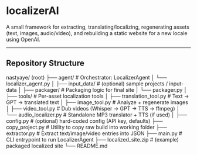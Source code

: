 # localizerAI


A small framework for extracting, translating/localizing, regenerating assets (text, images, audio/video), and rebuilding a static website for a new locale using OpenAI.

---

## Repository Structure

nastyaye/ (root) ├── agent/ # Orchestrator: LocalizerAgent │ └── localizer_agent.py │ ├── input_data/ # (optional) sample projects / input-data │ ├── packager/ # Packaging logic for final site │ └── packager.py │ ├── tools/ # Per-asset localization tools │ ├── translation_tool.py # Text → GPT → translated text │ ├── image_tool.py # Analyze + regenerate images │ ├── video_tool.py # Dub videos (Whisper → GPT → TTS → ffmpeg) │ └── audio_localizer.py # Standalone MP3 translator + TTS (if used) │ ├── config.py # (optional) hard-coded config (API key, defaults) ├── copy_project.py # Utility to copy raw build into working folder ├── extractor.py # Extract text/image/video entries into JSON ├── main.py # CLI entrypoint to run LocalizerAgent ├── localized_site.zip # (example) packaged localized site └── README.md
